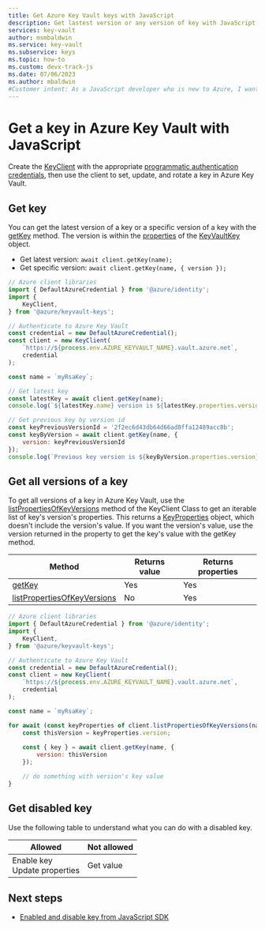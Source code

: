 ```yaml
---
title: Get Azure Key Vault keys with JavaScript
description: Get lastest version or any version of key with JavaScript. 
services: key-vault
author: msmbaldwin
ms.service: key-vault
ms.subservice: keys
ms.topic: how-to
ms.custom: devx-track-js
ms.date: 07/06/2023
ms.author: mbaldwin
#Customer intent: As a JavaScript developer who is new to Azure, I want to get a key to the Key Vault with the SDK.
---
```


# Get a key in Azure Key Vault with JavaScript

Create the [KeyClient](/javascript/api/@azure/keyvault-keys/keyclient) with the appropriate [programmatic authentication credentials](javascript-developer-guide-get-started.md#authorize-access-and-connect-to-key-vault), then use the client to set, update, and rotate a key in Azure Key Vault.

## Get key

You can get the latest version of a key or a specific version of a key with the [getKey](/javascript/api/@azure/keyvault-keys/keyclient#@azure-keyvault-keys-keyclient-getkey) method. The version is within the [properties](/javascript/api/@azure/keyvault-keys/keyproperties) of the [KeyVaultKey](/javascript/api/@azure/keyvault-keys/keyvaultkey) object.

* Get latest version: `await client.getKey(name);`
* Get specific version: `await client.getKey(name, { version });`

```javascript
// Azure client libraries
import { DefaultAzureCredential } from '@azure/identity';
import {
    KeyClient,
} from '@azure/keyvault-keys';

// Authenticate to Azure Key Vault
const credential = new DefaultAzureCredential();
const client = new KeyClient(
    `https://${process.env.AZURE_KEYVAULT_NAME}.vault.azure.net`,
    credential
);

const name = `myRsaKey`;

// Get latest key
const latestKey = await client.getKey(name);
console.log(`${latestKey.name} version is ${latestKey.properties.version}`);

// Get previous key by version id
const keyPreviousVersionId = '2f2ec6d43db64d66ad8ffa12489acc8b';
const keyByVersion = await client.getKey(name, {
    version: keyPreviousVersionId
});
console.log(`Previous key version is ${keyByVersion.properties.version}`);
```

## Get all versions of a key

To get all versions of a key in Azure Key Vault, use the [
listPropertiesOfKeyVersions](/javascript/api/@azure/keyvault-keys/keyclient#@azure-keyvault-keys-keyclient-listpropertiesofkeyversions) method of the KeyClient Class to get an iterable list of key's version's properties. This returns a [KeyProperties](/javascript/api/@azure/keyvault-keys/keyproperties) object, which doesn't include the version's value. If you want the version's value, use the version returned in the property to get the key's value with the getKey method.

|Method|Returns value| Returns properties|
|--|--|--|
|[getKey](/javascript/api/@azure/keyvault-keys/keyclient#@azure-keyvault-keys-keyclient-getKey)|Yes|Yes|
|[listPropertiesOfKeyVersions](/javascript/api/@azure/keyvault-keys/keyclient#@azure-keyvault-keys-keyclient-listpropertiesofkeyversions)|No|Yes|

```javascript
// Azure client libraries
import { DefaultAzureCredential } from '@azure/identity';
import {
    KeyClient,
} from '@azure/keyvault-keys';

// Authenticate to Azure Key Vault
const credential = new DefaultAzureCredential();
const client = new KeyClient(
    `https://${process.env.AZURE_KEYVAULT_NAME}.vault.azure.net`,
    credential
);

const name = `myRsaKey`;

for await (const keyProperties of client.listPropertiesOfKeyVersions(name)) {
    const thisVersion = keyProperties.version;
    
    const { key } = await client.getKey(name, {
        version: thisVersion
    });

    // do something with version's key value
}
```

## Get disabled key

Use the following table to understand what you can do with a disabled key.

|Allowed|Not allowed|
|--|--|
|Enable key<br>Update properties|Get value|


## Next steps

* [Enabled and disable key from JavaScript SDK](javascript-developer-guide-enable-disable-key.md)